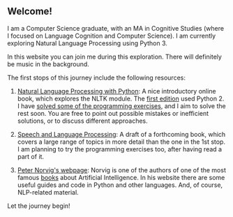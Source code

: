 ## Welcome!

I am a Computer Science graduate, with an MA in Cognitive Studies (where I focused on Language Cognition and Computer Science).
I am currently exploring Natural Language Processing using Python 3.

In this website you can join me during this exploration. There will definitely be music in the background.

The first stops of this journey include the following resources:

1. [Natural Language Processing with Python](https://www.nltk.org/book/): A nice introductory online book, which explores the NLTK module. The [first edition](http://www.nltk.org/book_1ed/) used Python 2.
I have [solved some of the programming exercises](https://github.com/vpapg/NLTK_book_py3), and I aim to solve the rest soon. You are free to point out possible mistakes or inefficient solutions, or to discuss different approaches.

2. [Speech and Language Processing](https://web.stanford.edu/%7Ejurafsky/slp3/): A draft of a forthcoming book, which covers a large range of topics in more detail than the one in the 1st stop. I am planning to try the programming exercises too, after having read a part of it.

3. [Peter Norvig's webpage](http://norvig.com/): Norvig is one of the authors of one of the most famous [books](http://aima.cs.berkeley.edu/) about Artificial Intelligence. In his website there are some useful guides and code in Python and other languages. And, of course, NLP-related material.

Let the journey begin!

